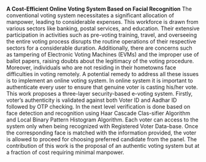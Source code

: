 **A Cost-Efficient Online Voting System Based on Facial Recognition**
The conventional voting system necessitates a significant allocation of manpower, leading to considerable expenses. This workforce is drawn from various sectors like banking, postal services, and education. Their extensive participation in activities such as pre-voting training, travel, and overseeing the entire voting process disrupts the routine operations of their respective sectors for a considerable duration. Additionally, there are concerns such as tampering of Electronic Voting Machines (EVMs) and the improper use of ballot papers, raising doubts about the legitimacy of the voting procedure. Moreover, individuals who are not residing in their hometowns face difficulties in voting remotely. A potential remedy to address all these issues is to implement an online voting system. In online system it is important to authenticate every user to ensure that genuine voter is casting his/her vote. This  work proposes a three-layer security-based e-voting system. Firstly, voter’s authenticity is validated against both Voter ID and Aadhar ID followed by OTP checking. In the next level verification is done based on face detection and recognition using Haar Cascade Clas-sifier Algorithm and Local Binary Pattern Histogram Algorithm. Each voter can access to the system only when being recognized with Registered Voter Data-base. Once the corresponding face is matched with the information provided, the voter is allowed to proceed for choosing preferred candidate from the panel. The contribution of this  work is the proposal of an authentic voting system but at a fraction of cost requiring minimal manpower.
